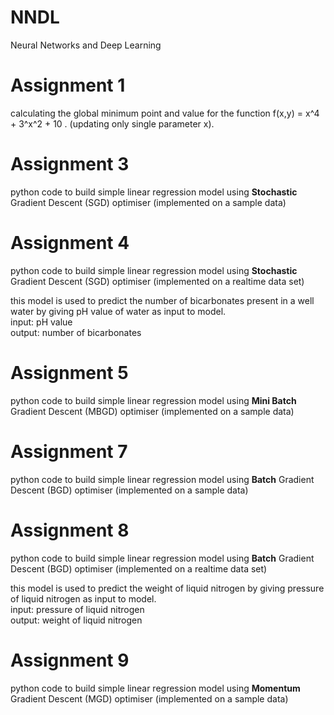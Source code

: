 # NNDL
Neural Networks and Deep Learning

# Assignment 1 

calculating the global minimum point and value for the function f(x,y) = x^4 + 3^x^2 + 10 . (updating only single parameter x).

# Assignment 3
python code to build simple linear regression model using <b>Stochastic </b>Gradient Descent (SGD) optimiser (implemented on a sample data)

# Assignment 4
python code to build simple linear regression model using <b>Stochastic</b> Gradient Descent (SGD) optimiser (implemented on a realtime data set)
<p> this model is used to predict the number of bicarbonates present in a well water by giving pH value of water as input to model.
  <br>input: pH value
  <br> output: number of bicarbonates

# Assignment 5
python code to build simple linear regression model using <b>Mini Batch</b> Gradient Descent (MBGD) optimiser (implemented on a sample data)

# Assignment 7
python code to build simple linear regression model using <b>Batch</b> Gradient Descent (BGD) optimiser (implemented on a sample data)

# Assignment 8
python code to build simple linear regression model using <b>Batch</b> Gradient Descent (BGD) optimiser (implemented on a realtime data set)
<p> this model is used to predict the weight of liquid nitrogen  by giving pressure of liquid nitrogen as input to model.
  <br>input: pressure of liquid nitrogen
  <br> output: weight of liquid nitrogen

# Assignment 9
python code to build simple linear regression model using <b>Momentum </b> Gradient Descent (MGD) optimiser (implemented on a sample data)

